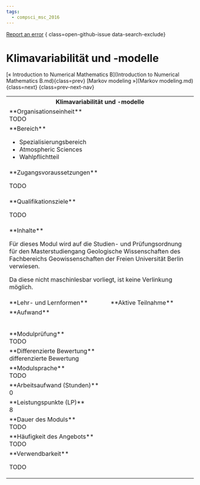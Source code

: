 ```yaml
---
tags:
  - compsci_msc_2016
---
```

[Report an error](https://github.com/SGSSGene/FUB-SUP/issues/new?title=Error%20in%20%22Klimavariabilit%C3%A4t%20und%20-modelle%22&body=There%20seems%20to%20be%20an%20error%20in%20module%20%22Klimavariabilit%C3%A4t%20und%20-modelle%22%2E%0A%0A%3CDescribe%20here%20a%20slightly%20more%20detailed%20description%20of%20what%20is%20wrong%3E&labels=bug)
{ class=open-github-issue data-search-exclude}

# Klimavariabilität und -modelle

[« Introduction to Numerical Mathematics B](Introduction to Numerical Mathematics B.md){class=prev}
[Markov modeling »](Markov modeling.md){class=next}
{class=prev-next-nav}

<table markdown id="moduledesc">
<tr markdown class="moduledesc_head"><th colspan="2">Klimavariabilität und -modelle </th></tr>
<tr markdown><td colspan="2">**Organisationseinheit**   <br>TODO</td></tr>

<tr markdown><td colspan="2">**Bereich**<br>


- Spezialisierungsbereich
- Atmospheric Sciences
- Wahlpflichtteil

</td></tr>

<tr markdown><td colspan="2">**Zugangsvoraussetzungen** <br>

TODO

</td></tr>
<tr markdown><td colspan="2">**Qualifikationsziele**    <br>

TODO

</td></tr>
<tr markdown><td colspan="2">**Inhalte**                <br>

Für dieses Modul wird auf die Studien- und Prüfungsordnung für den
Masterstudiengang Geologische Wissenschaften des Fachbereichs Geowissenschaften der Freien Universität Berlin
verwiesen.

Da diese nicht maschinlesbar vorliegt, ist keine Verlinkung möglich.


</td></tr>

<tr markdown><td>**Lehr- und Lernformen**</td><td>**Aktive Teilnahme**</td></tr>
<tr markdown><td colspan="2">**Aufwand**                <br>
<table class="aufwand_table">
</table>

</td></tr>
<tr markdown><td colspan="2">**Modulprüfung**             <br>TODO

</td></tr>
<tr markdown><td colspan="2">**Differenzierte Bewertung** <br>differenzierte Bewertung

</td></tr>
<tr markdown><td colspan="2">**Modulsprache**             <br>TODO</td></tr>
<tr markdown><td colspan="2">**Arbeitsaufwand (Stunden)** <br>0</td></tr>
<tr markdown><td colspan="2">**Leistungspunkte (LP)**     <br>8</td></tr>
<tr markdown><td colspan="2">**Dauer des Moduls**         <br>TODO</td></tr>
<tr markdown><td colspan="2">**Häufigkeit des Angebots**  <br>TODO</td></tr>
<tr markdown><td colspan="2">**Verwendbarkeit**           <br>

TODO

</td></tr>

</table>
